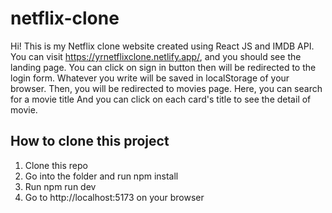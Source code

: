 # netflix-clone
Hi! This is my Netflix clone website created using React JS and IMDB API.
You can visit https://yrnetflixclone.netlify.app/, and you should see the landing page.
You can click on sign in button then will be redirected to the login form. Whatever you write will be saved 
in localStorage of your browser. Then, you will be redirected to movies page. Here, you can search for a movie title 
And you can click on each card's title to see the detail of movie.

## How to clone this project
1. Clone this repo
2. Go into the folder and run npm install
3. Run npm run dev 
4. Go to http://localhost:5173 on your browser
